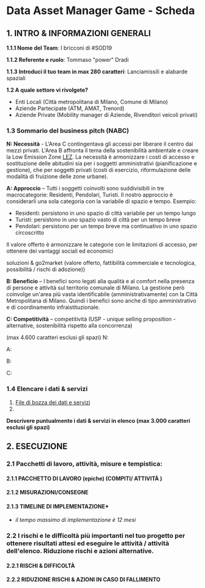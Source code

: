 # Data Asset Manager Game - Scheda

## 1. INTRO & INFORMAZIONI GENERALI

**1.1.1 Nome del Team**: I bricconi di #SOD19

**1.1.2 Referente e ruolo**: Tommaso "power" Dradi

**1.1.3 Introduci il tuo team in max 280 caratteri**: Lanciamissili e alabarde spaziali

**1.2 A quale settore vi rivolgete?**

* Enti Locali (Città metropolitana di Milano, Comune di Milano)
* Aziende Partecipate (ATM, AMAT, Trenord)
* Aziende Private (Mobility manager di Aziende, Rivenditori veicoli privati)

### 1.3 Sommario del business pitch (NABC)

**N: Necessità** - L'Area C contingentava gli accessi per liberare il centro dai mezzi privati. L'Area B affronta il tema della sostenibilità ambientale e creare la Low Emission Zone [LEZ](https://www.comune.milano.it/low-emission-zone). La necessità è armonizzare i costi di accesso e sostituzione delle abitudini sia per i soggetti amministrativi (pianificazione e gestione), che per soggetti privati (costi di esercizio, riformulazione delle modalità di fruizione delle zone urbane).

**A: Approccio** – Tutti i soggetti coinvolti sono suddivisibili in tre macrocategorie: Residenti, Pendolari, Turisti. Il nostro approccio è considerarli una sola categoria con la variabile di spazio e tempo. Esempio:

* Residenti: persistono in uno spazio di città variabile per un tempo lungo
* Turisti: persistono in uno spazio vasto di città per un tempo breve
* Pendolari: persistono per un tempo breve ma continuativo in uno spazio circoscritto

Il valore offerto è armonizzare le categorie con le limitazioni di accesso, per ottenere dei vantaggi sociali ed economici

soluzioni & go2market (valore offerto, fattibilità commerciale e tecnologica, possibilità / rischi di adozione))

**B: Beneficio** – I benefici sono legati alla qualità e al comfort nella presenza di persone e attività sul territorio comunale di Milano. La gestione però coinvolge un'area più vasta identificabile (amministrativamente) con la Città Metropolitana di Milano. Quindi i benefici sono anche di tipo amministrativo e di coordinamento infraistituzionale.

**C: Competitività** – competitività (USP - unique selling proposition - alternative, sostenibilità rispetto alla concorrenza)

(max 4.600 caratteri esclusi gli spazi)
N:

A:

B:

C:

### 1.4 Elencare i dati & servizi

1. [File di bozza dei dati e servizi](https://github.com/spaghetti-open-data/Ready_for_Commons_hackathon/blob/master/Data.md)
2.

**Descrivere puntualmente i dati & servizi in elenco (max 3.000  caratteri esclusi gli spazi)**

## 2. ESECUZIONE

### 2.1 Pacchetti di lavoro, attività, misure e tempistica:

#### 2.1.1 PACCHETTO DI LAVORO (epiche) (COMPITI/ ATTIVITÀ )

#### 2.1.2 MISURAZIONI/CONSEGNE

#### 2.1.3 TIMELINE DI IMPLEMENTAZIONE*

* *il tempo massimo di implementazione è 12 mesi*

### 2.2 I rischi e le difficoltà più importanti nel tuo progetto per ottenere risultati attesi ed eseguire le attività / attività dell'elenco. Riduzione rischi e azioni alternative.

#### 2.2.1 RISCHI & DIFFICOLTÀ

#### 2.2.2 RIDUZIONE RISCHI & AZIONI IN CASO DI FALLIMENTO
